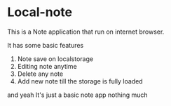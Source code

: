 # Local-note
This is a Note application that run on internet browser. 

It has some basic features

1. Note save on localstorage 
2. Editing note anytime
3. Delete any note
4. Add new note till the storage is fully loaded

and yeah It's just a basic note app nothing much 

